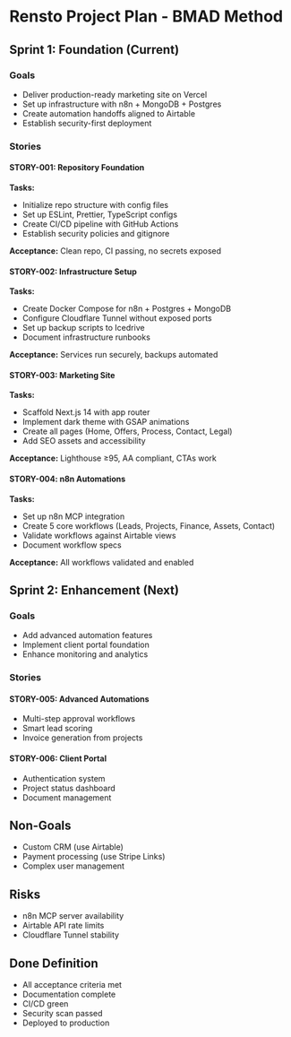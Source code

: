 # Rensto Project Plan - BMAD Method

## Sprint 1: Foundation (Current)

### Goals
- Deliver production-ready marketing site on Vercel
- Set up infrastructure with n8n + MongoDB + Postgres
- Create automation handoffs aligned to Airtable
- Establish security-first deployment

### Stories

#### STORY-001: Repository Foundation
**Tasks:**
- Initialize repo structure with config files
- Set up ESLint, Prettier, TypeScript configs
- Create CI/CD pipeline with GitHub Actions
- Establish security policies and gitignore

**Acceptance:** Clean repo, CI passing, no secrets exposed

#### STORY-002: Infrastructure Setup
**Tasks:**
- Create Docker Compose for n8n + Postgres + MongoDB
- Configure Cloudflare Tunnel without exposed ports
- Set up backup scripts to Icedrive
- Document infrastructure runbooks

**Acceptance:** Services run securely, backups automated

#### STORY-003: Marketing Site
**Tasks:**
- Scaffold Next.js 14 with app router
- Implement dark theme with GSAP animations
- Create all pages (Home, Offers, Process, Contact, Legal)
- Add SEO assets and accessibility

**Acceptance:** Lighthouse ≥95, AA compliant, CTAs work

#### STORY-004: n8n Automations
**Tasks:**
- Set up n8n MCP integration
- Create 5 core workflows (Leads, Projects, Finance, Assets, Contact)
- Validate workflows against Airtable views
- Document workflow specs

**Acceptance:** All workflows validated and enabled

## Sprint 2: Enhancement (Next)

### Goals
- Add advanced automation features
- Implement client portal foundation
- Enhance monitoring and analytics

### Stories

#### STORY-005: Advanced Automations
- Multi-step approval workflows
- Smart lead scoring
- Invoice generation from projects

#### STORY-006: Client Portal
- Authentication system
- Project status dashboard
- Document management

## Non-Goals
- Custom CRM (use Airtable)
- Payment processing (use Stripe Links)
- Complex user management

## Risks
- n8n MCP server availability
- Airtable API rate limits
- Cloudflare Tunnel stability

## Done Definition
- All acceptance criteria met
- Documentation complete
- CI/CD green
- Security scan passed
- Deployed to production
